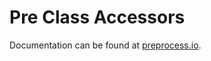 # Pre Class Accessors

Documentation can be found at [preprocess.io](https://preprocess.io/docs#class-accessors).
